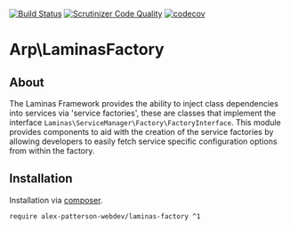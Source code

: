 [![Build Status](https://scrutinizer-ci.com/g/alex-patterson-webdev/laminas-factory/badges/build.png?b=master)](https://scrutinizer-ci.com/g/alex-patterson-webdev/laminas-factory/build-status/master)
[![Scrutinizer Code Quality](https://scrutinizer-ci.com/g/alex-patterson-webdev/laminas-factory/badges/quality-score.png?b=master)](https://scrutinizer-ci.com/g/alex-patterson-webdev/laminas-factory/?branch=master)
[![codecov](https://codecov.io/gh/alex-patterson-webdev/laminas-factory/branch/master/graph/badge.svg)](https://codecov.io/gh/alex-patterson-webdev/laminas-factory)

# Arp\LaminasFactory

## About

The Laminas Framework provides the ability to inject class dependencies into services via 'service factories', these are classes that implement
the interface `Laminas\ServiceManager\Factory\FactoryInterface`. This module provides components to aid with the creation of the service factories 
by allowing developers to easily fetch service specific configuration options from within the factory.

## Installation

Installation via [composer](https://getcomposer.org).

    require alex-patterson-webdev/laminas-factory ^1

